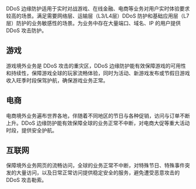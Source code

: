 DDoS 边缘防护适用于实时对战游戏、在线金融、电商等业务对用户实时体验要求较高的场景。满足需要网络层、运输层（L3/L4层）DDoS 防护和基础应用层（L7层）防护的业务敏感性的场景。为业务中存在大量端口、域名、IP 的用户提供 DDoS 攻击防护。

## 游戏
游戏境外业务是 DDoS 攻击的重灾区，DDoS 边缘防护能有效保障游戏的可用性和持续性，保障游戏全球的玩家流畅体验，同时为活动、新游戏发布或节假日游戏收入旺季时段保驾护航，确保游戏业务正常。

## 电商
电商境外业务遍布世界各地，伴随着不同地区的节日与各种促销，访问与订单不断上升。DDoS 边缘防护能有效保障全球的业务正常不中断，对电商大促等重大活动时段，提供安全护航。

## 互联网
保障境外业务网页的流畅访问，全球的业务正常不中断，对特殊节日、特殊事件突发的大量访问，以及日常正常访问提供稳定安全的服务，避免遭受恶意攻击的 DDoS 攻击勒索。
